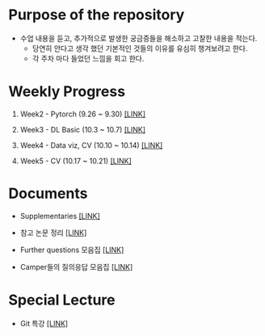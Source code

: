 

# Purpose of the repository

- 수업 내용을 듣고, 추가적으로 발생한 궁금증들을 해소하고 고찰한 내용을 적는다.
    - 당연히 안다고 생각 했던 기본적인 것들의 이유를 유심히 챙겨보려고 한다.
    - 각 주차 마다 들었던 느낌을 회고 한다.

# Weekly Progress 

1. Week2 - Pytorch (9.26 ~ 9.30) [[LINK]](https://github.com/SeongSuKim95/BOOST_CAMP_AI_TECH/tree/master/Week%202%20(9.26~9.30))

2. Week3 - DL Basic (10.3 ~ 10.7) [[LINK]](https://github.com/SeongSuKim95/BOOST_CAMP_AI_TECH/tree/master/Week%203%20(10.4~10.7))

3. Week4 - Data viz, CV (10.10 ~ 10.14) [[LINK]]()

4. Week5 - CV (10.17 ~ 10.21) [[LINK]](https://github.com/SeongSuKim95/BOOST_CAMP_AI_TECH/tree/master/Week%205%20(10.17~10.21))

# Documents

- Supplementaries [[LINK]](https://github.com/SeongSuKim95/BOOST_CAMP_AI_TECH/blob/master/Collections/Documents.md)

- 참고 논문 정리 [[LINK]](https://github.com/SeongSuKim95/BOOST_CAMP_AI_TECH/blob/master/Collections/Papers.md)

- Further questions 모음집 [[LINK]](https://github.com/SeongSuKim95/BOOST_CAMP_AI_TECH/blob/master/Collections/Questions.md)

- Camper들의 질의응답 모음집 [[LINK]](https://github.com/SeongSuKim95/BOOST_CAMP_AI_TECH/blob/master/Collections/Q%26A%20with%20Campers.md)


# Special Lecture

- Git 특강 [[LINK]](https://github.com/SeongSuKim95/BOOST_CAMP_AI_TECH/blob/master/%ED%8A%B9%EA%B0%95/All%20about%20Git.md)

